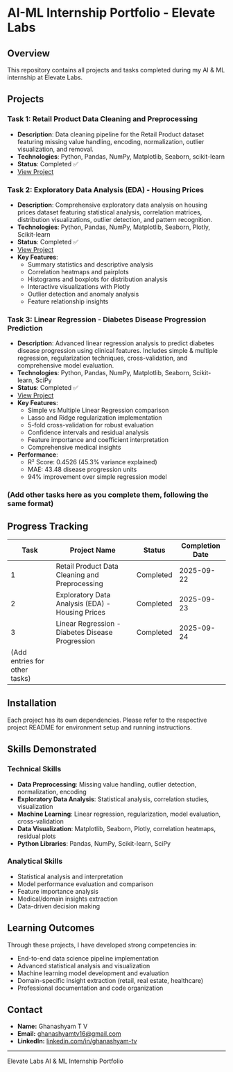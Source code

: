 # AI-ML Internship Portfolio - Elevate Labs

## Overview
This repository contains all projects and tasks completed during my AI & ML internship at Elevate Labs.

## Projects

### Task 1: Retail Product Data Cleaning and Preprocessing
- **Description**: Data cleaning pipeline for the Retail Product dataset featuring missing value handling, encoding, normalization, outlier visualization, and removal.
- **Technologies**: Python, Pandas, NumPy, Matplotlib, Seaborn, scikit-learn
- **Status**: Completed ✅
- [View Project](./task1-Retail-Product-Data-Cleaning/README.md)

### Task 2: Exploratory Data Analysis (EDA) - Housing Prices
- **Description**: Comprehensive exploratory data analysis on housing prices dataset featuring statistical analysis, correlation matrices, distribution visualizations, outlier detection, and pattern recognition.
- **Technologies**: Python, Pandas, NumPy, Matplotlib, Seaborn, Plotly, Scikit-learn
- **Status**: Completed ✅
- [View Project](./task2-eda/README.md)
- **Key Features**:
  - Summary statistics and descriptive analysis
  - Correlation heatmaps and pairplots
  - Histograms and boxplots for distribution analysis
  - Interactive visualizations with Plotly
  - Outlier detection and anomaly analysis
  - Feature relationship insights

### Task 3: Linear Regression - Diabetes Disease Progression Prediction
- **Description**: Advanced linear regression analysis to predict diabetes disease progression using clinical features. Includes simple & multiple regression, regularization techniques, cross-validation, and comprehensive model evaluation.
- **Technologies**: Python, Pandas, NumPy, Matplotlib, Seaborn, Scikit-learn, SciPy
- **Status**: Completed ✅
- [View Project](./task3-linear-regression/README.md)
- **Key Features**:
  - Simple vs Multiple Linear Regression comparison
  - Lasso and Ridge regularization implementation
  - 5-fold cross-validation for robust evaluation
  - Confidence intervals and residual analysis
  - Feature importance and coefficient interpretation
  - Comprehensive medical insights
- **Performance**:
  - R² Score: 0.4526 (45.3% variance explained)
  - MAE: 43.48 disease progression units
  - 94% improvement over simple regression model

### (Add other tasks here as you complete them, following the same format)

## Progress Tracking

| Task | Project Name                                     | Status    | Completion Date |
|------|--------------------------------------------------|-----------|-----------------|
| 1    | Retail Product Data Cleaning and Preprocessing   | Completed | 2025-09-22      |
| 2    | Exploratory Data Analysis (EDA) - Housing Prices | Completed | 2025-09-23      |
| 3    | Linear Regression - Diabetes Disease Progression | Completed | 2025-09-24      |
| (Add entries for other tasks)                   |           |                 |

## Installation
Each project has its own dependencies. Please refer to the respective project README for environment setup and running instructions.

## Skills Demonstrated

### Technical Skills
- **Data Preprocessing**: Missing value handling, outlier detection, normalization, encoding
- **Exploratory Data Analysis**: Statistical analysis, correlation studies, visualization
- **Machine Learning**: Linear regression, regularization, model evaluation, cross-validation
- **Data Visualization**: Matplotlib, Seaborn, Plotly, correlation heatmaps, residual plots
- **Python Libraries**: Pandas, NumPy, Scikit-learn, SciPy

### Analytical Skills
- Statistical analysis and interpretation
- Model performance evaluation and comparison
- Feature importance analysis
- Medical/domain insights extraction
- Data-driven decision making

## Learning Outcomes

Through these projects, I have developed strong competencies in:
- End-to-end data science pipeline implementation
- Advanced statistical analysis and visualization
- Machine learning model development and evaluation
- Domain-specific insight extraction (retail, real estate, healthcare)
- Professional documentation and code organization

## Contact
- **Name:** Ghanashyam T V  
- **Email:** [ghanashyamtv16@gmail.com](mailto:ghanashyamtv16@gmail.com)  
- **LinkedIn:** [linkedin.com/in/ghanashyam-tv](https://www.linkedin.com/in/ghanashyam-tv)  

---

Elevate Labs AI & ML Internship Portfolio
